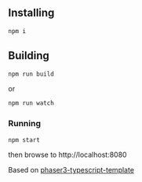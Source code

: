 ## Installing
```sh
npm i
```

## Building

```sh
npm run build
```
or
```sh
npm run watch
```

### Running

```sh
npm start
```
then browse to http://localhost:8080

Based on [phaser3-typescript-template](https://github.com/maakep/phaser3-typescript-template) 
